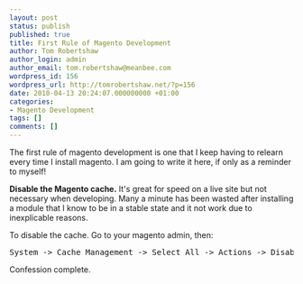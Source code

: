 ```yaml
---
layout: post
status: publish
published: true
title: First Rule of Magento Development
author: Tom Robertshaw
author_login: admin
author_email: tom.robertshaw@meanbee.com
wordpress_id: 156
wordpress_url: http://tomrobertshaw.net/?p=156
date: 2010-04-13 20:24:07.000000000 +01:00
categories:
- Magento Development
tags: []
comments: []
---
```

The first rule of magento development is one that I keep having to relearn every time I install magento.  I am going to write it here, if only as a reminder to myself!

<b>Disable the Magento cache.</b>  It's great for speed on a live site but not necessary when developing.  Many a minute has been wasted after installing a module that I know to be in a stable state and it not work due to inexplicable reasons.

To disable the cache.  Go to your magento admin, then:

<pre lang="text">System -> Cache Management -> Select All -> Actions -> Disable -> Submit </pre>

Confession complete.
